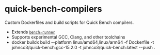# quick-bench-compilers

Custom Dockerfiles and build scripts for Quick Bench compilers.
- Extends [`bench-runner`](https://github.com/FredTingaud/bench-runner)
- Supports experimental GCC, Clang, and other toolchains
- docker buildx build --platform linux/amd64,linux/arm64 -f Dockerfile -t johnco3/quick-bench:gcc-15.2.0 -t johnco3/quick-bench:latest --push .
